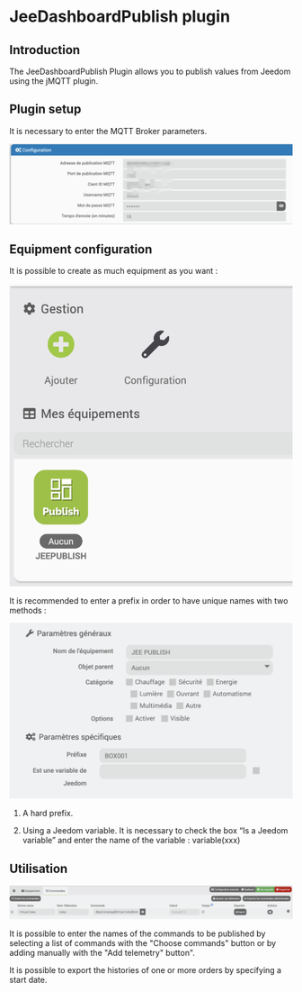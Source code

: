 # JeeDashboardPublish plugin

## Introduction

The JeeDashboardPublish Plugin allows you to publish values from Jeedom using the jMQTT plugin.

## Plugin setup

It is necessary to enter the MQTT Broker parameters.

![Plugin setup](./images/configuration_plugin.png)

## Equipment configuration

It is possible to create as much equipment as you want : 

![Liste des équipements](./images/liste_equipement.png)

It is recommended to enter a prefix in order to have unique names with two methods :

![Equipment configuration - 1](./images/configuration_equipement_1.png)

1. A hard prefix.

2. Using a Jeedom variable. It is necessary to check the box “Is a Jeedom variable” and enter the name of the variable : variable(xxx)

## Utilisation

![Equipment configuration - 2](./images/configuration_equipement_2.png)

It is possible to enter the names of the commands to be published by selecting a list of commands with the "Choose commands" button or by adding manually with the "Add telemetry" button".

It is possible to export the histories of one or more orders by specifying a start date.

